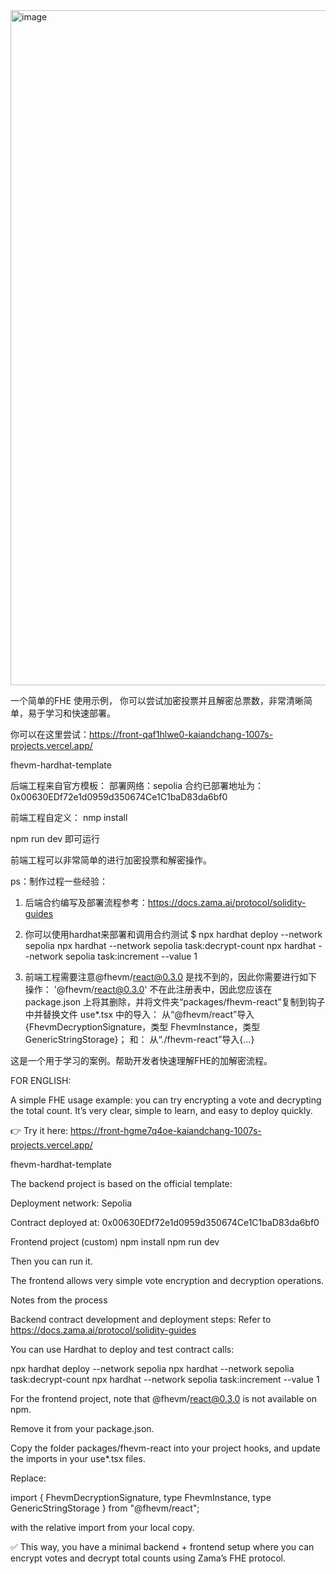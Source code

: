 <img width="1616" height="1080" alt="image" src="https://github.com/user-attachments/assets/953cb9e9-6479-467a-b223-c2dfbb261538" />

一个简单的FHE 使用示例， 你可以尝试加密投票并且解密总票数，非常清晰简单，易于学习和快速部署。

你可以在这里尝试：https://front-qaf1hlwe0-kaiandchang-1007s-projects.vercel.app/

fhevm-hardhat-template

后端工程来自官方模板：
部署网络：sepolia
合约已部署地址为：0x00630EDf72e1d0959d350674Ce1C1baD83da6bf0



前端工程自定义：
nmp install

npm run dev 
即可运行

前端工程可以非常简单的进行加密投票和解密操作。




ps：制作过程一些经验：
1. 后端合约编写及部署流程参考：https://docs.zama.ai/protocol/solidity-guides

2. 你可以使用hardhat来部署和调用合约测试
   $ npx hardhat deploy --network sepolia
   npx hardhat --network sepolia task:decrypt-count
   npx hardhat --network sepolia task:increment --value 1

3. 前端工程需要注意@fhevm/react@0.3.0 是找不到的，因此你需要进行如下操作：
  '@fhevm/react@0.3.0' 不在此注册表中，因此您应该在 package.json 上将其删除，并将文件夹“packages/fhevm-react”复制到钩子中并替换文件 use*.tsx 中的导入：
  从“@fhevm/react”导入{FhevmDecryptionSignature，类型 FhevmInstance，类型 GenericStringStorage}；
  和：
  从“./fhevm-react”导入{...}

  
这是一个用于学习的案例。帮助开发者快速理解FHE的加解密流程。

FOR ENGLISH:

A simple FHE usage example: you can try encrypting a vote and decrypting the total count.
It’s very clear, simple to learn, and easy to deploy quickly.

👉 Try it here:
https://front-hgme7q4oe-kaiandchang-1007s-projects.vercel.app/

fhevm-hardhat-template

The backend project is based on the official template:

Deployment network: Sepolia

Contract deployed at: 0x00630EDf72e1d0959d350674Ce1C1baD83da6bf0

Frontend project (custom)
npm install
npm run dev


Then you can run it.

The frontend allows very simple vote encryption and decryption operations.

Notes from the process

Backend contract development and deployment steps:
Refer to https://docs.zama.ai/protocol/solidity-guides

You can use Hardhat to deploy and test contract calls:

npx hardhat deploy --network sepolia
npx hardhat --network sepolia task:decrypt-count
npx hardhat --network sepolia task:increment --value 1


For the frontend project, note that @fhevm/react@0.3.0 is not available on npm.

Remove it from your package.json.

Copy the folder packages/fhevm-react into your project hooks, and update the imports in your use*.tsx files.

Replace:

import { FhevmDecryptionSignature, type FhevmInstance, type GenericStringStorage } from "@fhevm/react";


with the relative import from your local copy.

✅ This way, you have a minimal backend + frontend setup where you can encrypt votes and decrypt total counts using Zama’s FHE protocol.
